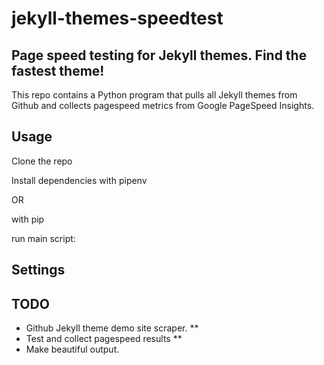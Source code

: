 # jekyll-themes-speedtest
Page speed testing for Jekyll themes. Find the fastest theme!
---
This repo contains a Python program that pulls all Jekyll themes from Github and collects pagespeed metrics from Google PageSpeed Insights.

## Usage
Clone the repo

Install dependencies with pipenv

OR

with pip

run main script:

## Settings

## TODO
* Github Jekyll theme demo site scraper.
**
* Test and collect pagespeed results
**
* Make beautiful output.
